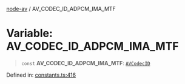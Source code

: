 [node-av](../globals.md) / AV\_CODEC\_ID\_ADPCM\_IMA\_MTF

# Variable: AV\_CODEC\_ID\_ADPCM\_IMA\_MTF

> `const` **AV\_CODEC\_ID\_ADPCM\_IMA\_MTF**: [`AVCodecID`](../type-aliases/AVCodecID.md)

Defined in: [constants.ts:416](https://github.com/seydx/av/blob/f8631fc881b394300b1479f511d55cf1c370a87f/src/constants/constants.ts#L416)
